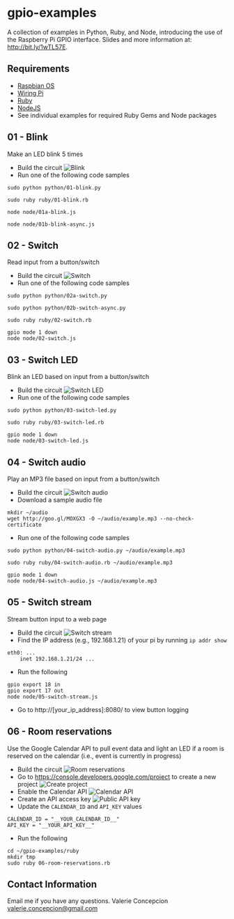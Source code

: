 gpio-examples
=============
A collection of examples in Python, Ruby, and Node, introducing the use of the Raspberry Pi GPIO interface.
Slides and more information at: http://bit.ly/1wTL57E.

## Requirements
* [Raspbian OS](http://www.raspberrypi.org/downloads/)
* [Wiring Pi](http://wiringpi.com/)
* [Ruby](https://www.ruby-lang.org/en/documentation/installation/#apt)
* [NodeJS](https://github.com/joyent/node/wiki/Installing-Node.js-via-package-manager#debian-and-ubuntu-based-linux-distributions)
* See individual examples for required Ruby Gems and Node packages

## 01 - Blink
Make an LED blink 5 times

* Build the circuit
![Blink](/img/01-blink.png?raw=true "Blink")
* Run one of the following code samples
```
sudo python python/01-blink.py

sudo ruby ruby/01-blink.rb

node node/01a-blink.js

node node/01b-blink-async.js
```

## 02 - Switch
Read input from a button/switch

* Build the circuit
![Switch](/img/02-switch.png?raw=true "Switch")
* Run one of the following code samples

```
sudo python python/02a-switch.py

sudo python python/02b-switch-async.py

sudo ruby ruby/02-switch.rb

gpio mode 1 down
node node/02-switch.js
```

## 03 - Switch LED
Blink an LED based on input from a button/switch

* Build the circuit
![Switch LED](/img/03-switch-led.png?raw=true "Switch LED")
* Run one of the following code samples

```
sudo python python/03-switch-led.py

sudo ruby ruby/03-switch-led.rb

gpio mode 1 down
node node/03-switch-led.js
```

## 04 - Switch audio
Play an MP3 file based on input from a button/switch

* Build the circuit
![Switch audio](/img/04-switch-audio.png?raw=true "Switch audio")
* Download a sample audio file
```
mkdir ~/audio
wget http://goo.gl/MOXGX3 -O ~/audio/example.mp3 --no-check-certificate
```
* Run one of the following code samples

```
sudo python python/04-switch-audio.py ~/audio/example.mp3

sudo ruby ruby/04-switch-audio.rb ~/audio/example.mp3

gpio mode 1 down
node node/04-switch-audio.js ~/audio/example.mp3
```

## 05 - Switch stream
Stream button input to a web page

* Build the circuit
![Switch stream](/img/05-switch-stream.png?raw=true "Switch stream")
* Find the IP address (e.g., 192.168.1.21) of your pi by running `ip addr show`
```
eth0: ...
    inet 192.168.1.21/24 ...
```
* Run the following

```
gpio export 18 in
gpio export 17 out
node node/05-switch-stream.js
```
* Go to http://[your_ip_address]:8080/ to view button logging

## 06 - Room reservations
Use the Google Calendar API to pull event data and light an LED if a
room is reserved on the calendar (i.e., event is currently in progress)

* Build the circuit
![Room reservations](/img/06-room-reservations.png?raw=true "Room reservations")
* Go to https://console.developers.google.com/project to create a new project
![Create project](/img/create-project.png?raw=true "Create project")
* Enable the Calendar API
![Calendar API](/img/calendar-api.png?raw=true "Calendar API")
* Create an API access key
![Public API key](/img/public-api-key.png?raw=true "Public API key")
* Update the `CALENDAR_ID` and `API_KEY` values
```
CALENDAR_ID = "__YOUR_CALENDAR_ID__"
API_KEY = "__YOUR_API_KEY__"
```
* Run the following

```
cd ~/gpio-examples/ruby
mkdir tmp
sudo ruby 06-room-reservations.rb
```

## Contact Information
Email me if you have any questions.
Valerie Concepcion
valerie.concepcion@gmail.com
